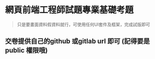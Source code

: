 # 網頁前端工程師試題專業基礎考題
> 只是要畫面資料假資料就行，可使用任何UI套件及框架，完成試版即可

## 交卷提供自己的github 或gitlab url 即可 (記得要是public 權限哦)

